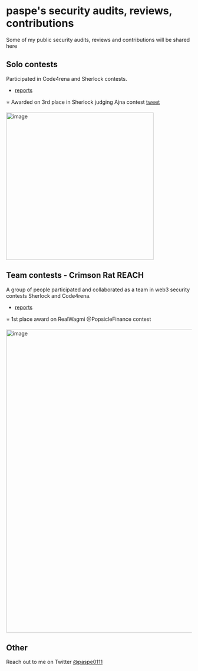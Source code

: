 # paspe's security audits, reviews, contributions

Some of my public security audits, reviews and contributions will be shared here

## Solo contests 
Participated in Code4rena and Sherlock contests. 
* [reports](solo.contests)


⭐   Awarded on 3rd place in Sherlock judging Ajna contest [tweet](https://twitter.com/paspe0111/status/1626867246587838464) 


<img width="400" alt="image" src="https://github.com/petya0111/audits/assets/13080328/1501806f-4a3d-4387-b67f-ccde9a1bb7ab">

## Team contests  - Crimson Rat REACH 
 A group of people participated and collaborated as a team in web3 security contests Sherlock and Code4rena.
* [reports](team.contests)


 ⭐   1st place award on RealWagmi @PopsicleFinance contest 

 
 <img width="822" alt="image" src="https://github.com/petya0111/audits/assets/13080328/a94f99ec-4a5c-4cd5-8b85-8586e29d601c">


## Other

Reach out to me on Twitter [@paspe0111](https://twitter.com/paspe0111)
